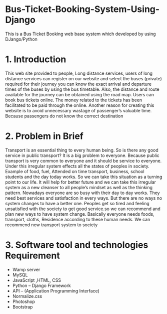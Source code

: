 # Bus-Ticket-Booking-System-Using-Django
This is a Bus Ticket Booking web base system which developed by using DJango/Python


# 1. Introduction
This web site provided to people, Long distance services, users of long distance services can
register on our website and select the buses (private) required for their journey you can know the
exact arrival and departure times of the buses by using the bus timetable. Also, the distance and
route available for the journey can be obtained using the road map. Users can book bus tickets
online. The money related to the tickets has been facilitated to be paid through the online.
Another reason for creating this website is to avoid unnecessary wastage of passenger’s valuable
time. Because passengers do not know the correct destination

# 2. Problem in Brief
Transport is an essential thing to every human being. So is there any good service in public
transport? It is a big problem to everyone. Because public transport is very common to everyone
and it should be service to everyone.  Under this irregular system effects all the states of peoples
in society. Example of food, fuel, Attended on time transport, business, school students and the
day today works. So we can take this situation as a turning point to our life. It will help for better
future and we can take this irregular system as a new cleanser to all people’s mindset as well as
the thinking pattern. Nowadays everyone are so busy with their day to day works. They need best
services and satisfaction in every ways. But there are no ways no system changes to have a better
one. Peoples get so tired and feeling unsatisfied with the society to get good service.so we can
recommend and plan new ways to have system change. Basically everyone needs foods,
transport, cloths, Residence according to these human needs. We can recommend new transport
system to society

# 3. Software tool and technologies Requirement
* Wamp server
* MySQL
* JavaScript ,HTML, CSS
* Python – Django Framework
* API – (Application Programming Interface)
* Normalize.css
* Photoshop
* Bootstrap
